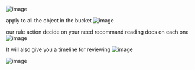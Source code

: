 ![image](https://github.com/VietTheBarbarian/AWS-Security-Stuff/assets/56415307/5637d65d-6c73-4d55-83fd-a080fabce9d2)

apply to all the object in the bucket
![image](https://github.com/VietTheBarbarian/AWS-Security-Stuff/assets/56415307/9da53760-edac-4280-a7c0-6bb41f44a8c9)

our rule action 
decide on your need 
recommand reading docs on each one
![image](https://github.com/VietTheBarbarian/AWS-Security-Stuff/assets/56415307/2457d8de-23f9-4f53-b20b-1325ef7484b5)

It will also give you a timeline for reviewing 
![image](https://github.com/VietTheBarbarian/AWS-Security-Stuff/assets/56415307/27fc408e-e540-4b64-918c-70bb9b3c1e6a)

![image](https://github.com/VietTheBarbarian/AWS-Security-Stuff/assets/56415307/13c69405-128c-4e15-8c76-20baabb6b045)
